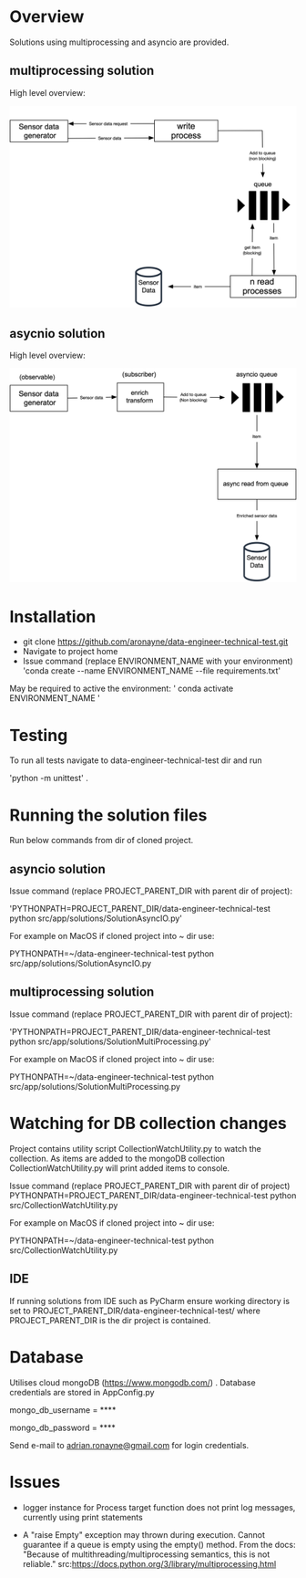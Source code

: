 # Overview

Solutions using multiprocessing and asyncio are provided.


## multiprocessing solution

High level overview:

![ScreenShot](https://raw.githubusercontent.com/aronayne/data-engineer-technical-test/master/readme-images/multiprocessing.png)


## asycnio solution

High level overview:

![ScreenShot](https://raw.githubusercontent.com/aronayne/data-engineer-technical-test/master/readme-images/asyncio.png)

# Installation

* git clone https://github.com/aronayne/data-engineer-technical-test.git
* Navigate to project home
* Issue command (replace ENVIRONMENT_NAME with your environment) 'conda create --name ENVIRONMENT_NAME --file requirements.txt'

May be required to active the environment: ' conda activate ENVIRONMENT_NAME '
# Testing

To run all tests navigate to data-engineer-technical-test dir and run 

'python -m unittest' .

# Running the solution files

Run below commands from dir of cloned project.

## asyncio solution

Issue command (replace PROJECT_PARENT_DIR with parent dir of project):
  
'PYTHONPATH=PROJECT_PARENT_DIR/data-engineer-technical-test python src/app/solutions/SolutionAsyncIO.py'

For example on MacOS if cloned project into ~ dir use:

PYTHONPATH=~/data-engineer-technical-test python src/app/solutions/SolutionAsyncIO.py

## multiprocessing solution

Issue command (replace PROJECT_PARENT_DIR with parent dir of project):

'PYTHONPATH=PROJECT_PARENT_DIR/data-engineer-technical-test python src/app/solutions/SolutionMultiProcessing.py'

For example on MacOS if cloned project into ~ dir use:

PYTHONPATH=~/data-engineer-technical-test python src/app/solutions/SolutionMultiProcessing.py

# Watching for DB collection changes

Project contains utility script CollectionWatchUtility.py to watch the collection.
As items are added to the mongoDB collection CollectionWatchUtility.py will print
added items to console.

Issue command (replace PROJECT_PARENT_DIR with parent dir of project)
PYTHONPATH=PROJECT_PARENT_DIR/data-engineer-technical-test python src/CollectionWatchUtility.py

For example on MacOS if cloned project into ~ dir use:

PYTHONPATH=~/data-engineer-technical-test python src/CollectionWatchUtility.py


## IDE

If running solutions from IDE such as PyCharm ensure working directory is set to PROJECT_PARENT_DIR/data-engineer-technical-test/
where PROJECT_PARENT_DIR is the dir project is contained.

# Database

Utilises cloud mongoDB (https://www.mongodb.com/) .
Database credentials are stored in AppConfig.py

mongo_db_username = ****

mongo_db_password = ****

Send e-mail to adrian.ronayne@gmail.com for login credentials.

# Issues

* logger instance for Process target function does not print log messages, currently using print statements

* A "raise Empty" exception may thrown during execution.  Cannot guarantee if a queue is empty using the empty() method. 
  From the docs: "Because of multithreading/multiprocessing semantics, this is not reliable."
  src:https://docs.python.org/3/library/multiprocessing.html
